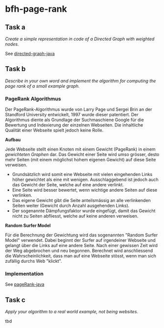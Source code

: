 # bfh-page-rank

## Task a

*Create a simple representation in code of a Directed Graph with weighted nodes.*

See [directed-graph-java](directed-graph-java/src/main/java/)

## Task b

*Describe in your own word and implement the algorithm for computing the page rank of a small example graph.*

### PageRank Algorithmus
Der PageRank-Algorithmus wurde von Larry Page und Sergei Brin an der Standford University entwickelt, 1997 wurde dieser patentiert. Der Algorithmus diente als Grundlage der Suchmaschiene Google für die Bewertung und Indexierung der einzelnen Webseiten. Die inhaltliche Qualität einer Webseite spielt jedoch keine Rolle.

**Aufbau**

Jede Webseite stellt einen Knoten mit einem Gewicht (PageRank) in einem *gewichteten Graphen* dar. Das Gewicht einer Seite wird umso grösser, desto mehr Seiten (mit einem möglichst hohem eigenen Gewicht) auf diese Seite verweisen. 
* Grundsätzlich wird somit eine Webseite mit vielen eingehenden Links höher gewichtet als eine mit wenigen. Ausschlaggebend ist jedoch auch das Gewicht der Seite, welche auf eine andere verlinkt. 
* Eine Seite wird besser bewertet, wenn wichtige andere Seiten auf diese verlinken.
* Das eigene Gewicht gibt die Seite anteilsmässig an alle verlinkenden Seiten weiter (Gewicht durch Anzahl ausgehenden Links).
* Der sogenannte Dämpfungsfaktor wurde eingefügt, damit das Gewicht nicht zu Seiten abfliesst, welche auf keine anderen verweisen.

**Random Surfer Model**

Für die Berechnung der Gewichtung wird das sogenannten "Random Surfer Model" verwendet. Dabei beginnt der Surfer auf irgendeiner Webseite und gelangt über die Links auf eine andere Seite. Nach einer gewissen Zeit wird der Weg abgebrochen und neu begonnen. 
Berechnet wird anschliessend die Wahrscheinlichkeit, dass man auf eine Webseite stösst, wenn man sich zufällig durchs Web "klickt".

### Implementation

See [pageRank-java](pageRank-java/src/main/java/)

## Task c

*Apply your algorithm to a real world example, not being websites.*

tbd